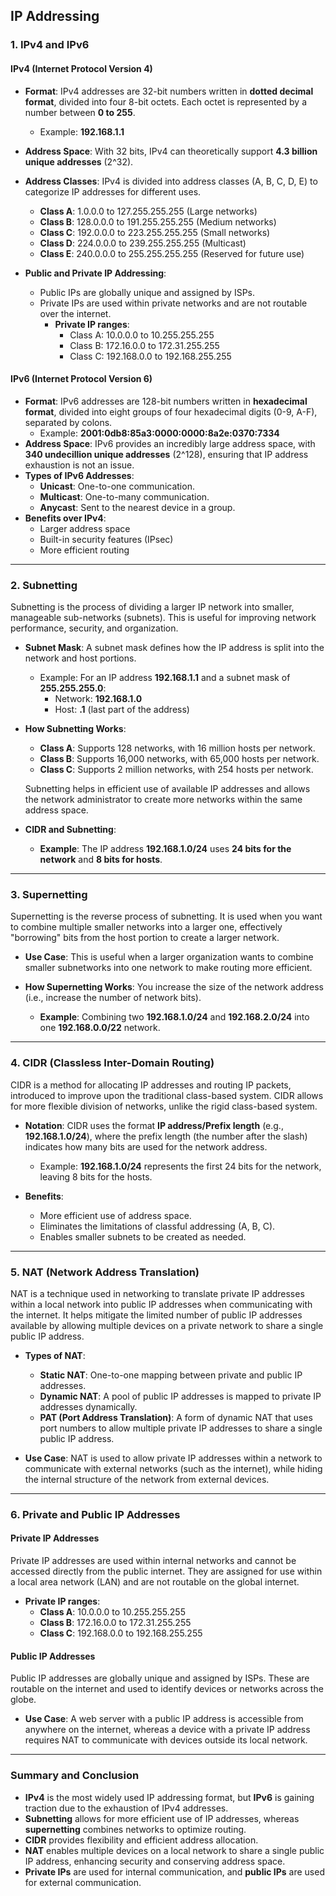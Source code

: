 ## **IP Addressing**

### **1. IPv4 and IPv6**

#### **IPv4 (Internet Protocol Version 4)**
- **Format**: IPv4 addresses are 32-bit numbers written in **dotted decimal format**, divided into four 8-bit octets. Each octet is represented by a number between **0 to 255**.
  - Example: **192.168.1.1**
- **Address Space**: With 32 bits, IPv4 can theoretically support **4.3 billion unique addresses** (2^32).
- **Address Classes**: IPv4 is divided into address classes (A, B, C, D, E) to categorize IP addresses for different uses.
  - **Class A**: 1.0.0.0 to 127.255.255.255 (Large networks)
  - **Class B**: 128.0.0.0 to 191.255.255.255 (Medium networks)
  - **Class C**: 192.0.0.0 to 223.255.255.255 (Small networks)
  - **Class D**: 224.0.0.0 to 239.255.255.255 (Multicast)
  - **Class E**: 240.0.0.0 to 255.255.255.255 (Reserved for future use)

- **Public and Private IP Addressing**: 
  - Public IPs are globally unique and assigned by ISPs.
  - Private IPs are used within private networks and are not routable over the internet.
    - **Private IP ranges**:
      - Class A: 10.0.0.0 to 10.255.255.255
      - Class B: 172.16.0.0 to 172.31.255.255
      - Class C: 192.168.0.0 to 192.168.255.255

#### **IPv6 (Internet Protocol Version 6)**
- **Format**: IPv6 addresses are 128-bit numbers written in **hexadecimal format**, divided into eight groups of four hexadecimal digits (0-9, A-F), separated by colons.
  - Example: **2001:0db8:85a3:0000:0000:8a2e:0370:7334**
- **Address Space**: IPv6 provides an incredibly large address space, with **340 undecillion unique addresses** (2^128), ensuring that IP address exhaustion is not an issue.
- **Types of IPv6 Addresses**:
  - **Unicast**: One-to-one communication.
  - **Multicast**: One-to-many communication.
  - **Anycast**: Sent to the nearest device in a group.
- **Benefits over IPv4**:
  - Larger address space
  - Built-in security features (IPsec)
  - More efficient routing

---

### **2. Subnetting**

Subnetting is the process of dividing a larger IP network into smaller, manageable sub-networks (subnets). This is useful for improving network performance, security, and organization.

- **Subnet Mask**: A subnet mask defines how the IP address is split into the network and host portions.
  - Example: For an IP address **192.168.1.1** and a subnet mask of **255.255.255.0**:
    - Network: **192.168.1.0**
    - Host: **.1** (last part of the address)

- **How Subnetting Works**:
  - **Class A**: Supports 128 networks, with 16 million hosts per network.
  - **Class B**: Supports 16,000 networks, with 65,000 hosts per network.
  - **Class C**: Supports 2 million networks, with 254 hosts per network.
  
  Subnetting helps in efficient use of available IP addresses and allows the network administrator to create more networks within the same address space.

- **CIDR and Subnetting**:
  - **Example**: The IP address **192.168.1.0/24** uses **24 bits for the network** and **8 bits for hosts**.

---

### **3. Supernetting**

Supernetting is the reverse process of subnetting. It is used when you want to combine multiple smaller networks into a larger one, effectively "borrowing" bits from the host portion to create a larger network.

- **Use Case**: This is useful when a larger organization wants to combine smaller subnetworks into one network to make routing more efficient.

- **How Supernetting Works**: You increase the size of the network address (i.e., increase the number of network bits).
  - **Example**: Combining two **192.168.1.0/24** and **192.168.2.0/24** into one **192.168.0.0/22** network.

---

### **4. CIDR (Classless Inter-Domain Routing)**

CIDR is a method for allocating IP addresses and routing IP packets, introduced to improve upon the traditional class-based system. CIDR allows for more flexible division of networks, unlike the rigid class-based system.

- **Notation**: CIDR uses the format **IP address/Prefix length** (e.g., **192.168.1.0/24**), where the prefix length (the number after the slash) indicates how many bits are used for the network address.
  - Example: **192.168.1.0/24** represents the first 24 bits for the network, leaving 8 bits for the hosts.
  
- **Benefits**:
  - More efficient use of address space.
  - Eliminates the limitations of classful addressing (A, B, C).
  - Enables smaller subnets to be created as needed.

---

### **5. NAT (Network Address Translation)**

NAT is a technique used in networking to translate private IP addresses within a local network into public IP addresses when communicating with the internet. It helps mitigate the limited number of public IP addresses available by allowing multiple devices on a private network to share a single public IP address.

- **Types of NAT**:
  - **Static NAT**: One-to-one mapping between private and public IP addresses.
  - **Dynamic NAT**: A pool of public IP addresses is mapped to private IP addresses dynamically.
  - **PAT (Port Address Translation)**: A form of dynamic NAT that uses port numbers to allow multiple private IP addresses to share a single public IP address.

- **Use Case**: NAT is used to allow private IP addresses within a network to communicate with external networks (such as the internet), while hiding the internal structure of the network from external devices.

---

### **6. Private and Public IP Addresses**

#### **Private IP Addresses**
Private IP addresses are used within internal networks and cannot be accessed directly from the public internet. They are assigned for use within a local area network (LAN) and are not routable on the global internet.

- **Private IP ranges**:
  - **Class A**: 10.0.0.0 to 10.255.255.255
  - **Class B**: 172.16.0.0 to 172.31.255.255
  - **Class C**: 192.168.0.0 to 192.168.255.255

#### **Public IP Addresses**
Public IP addresses are globally unique and assigned by ISPs. These are routable on the internet and used to identify devices or networks across the globe.

- **Use Case**: A web server with a public IP address is accessible from anywhere on the internet, whereas a device with a private IP address requires NAT to communicate with devices outside its local network.

---

### **Summary and Conclusion**

- **IPv4** is the most widely used IP addressing format, but **IPv6** is gaining traction due to the exhaustion of IPv4 addresses.
- **Subnetting** allows for more efficient use of IP addresses, whereas **supernetting** combines networks to optimize routing.
- **CIDR** provides flexibility and efficient address allocation.
- **NAT** enables multiple devices on a local network to share a single public IP address, enhancing security and conserving address space.
- **Private IPs** are used for internal communication, and **public IPs** are used for external communication.

